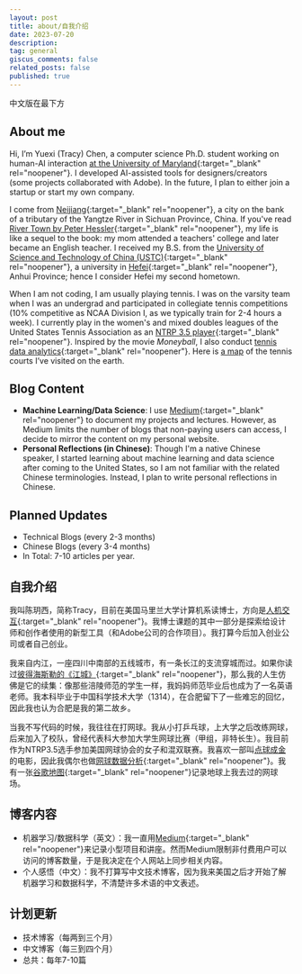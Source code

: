 ```yaml
---
layout: post
title: about/自我介绍
date: 2023-07-20
description: 
tag: general
giscus_comments: false
related_posts: false
published: true
---
```


中文版在最下方

## About me

Hi, I’m Yuexi (Tracy) Chen, a computer science Ph.D. student working on human-AI interaction [at the University of Maryland](https://hcil.umd.edu/){:target="_blank" rel="noopener"}. I developed AI-assisted tools for designers/creators (some projects collaborated with Adobe). In the future, I plan to either join a startup or start my own company.

I come from [Neijiang](https://en.wikipedia.org/wiki/Neijiang){:target="_blank" rel="noopener"}, a city on the bank of a tributary of the Yangtze River in Sichuan Province, China. If you've read [River Town by Peter Hessler](https://en.wikipedia.org/wiki/River_Town:_Two_Years_on_the_Yangtze){:target="_blank" rel="noopener"}, my life is like a sequel to the book: my mom attended a teachers' college and later became an English teacher. I received my B.S. from the [University of Science and Technology of China (USTC)](https://en.wikipedia.org/wiki/University_of_Science_and_Technology_of_China){:target="_blank" rel="noopener"}, a university in [Hefei](https://en.wikipedia.org/wiki/Hefei){:target="_blank" rel="noopener"}, Anhui Province; hence I consider Hefei my second hometown.

When I am not coding, I am usually playing tennis. I was on the varsity team when I was an undergrad and participated in collegiate tennis competitions (10% competitive as NCAA Division I, as we typically train for 2-4 hours a week). I currently play in the women's and mixed doubles leagues of the United States Tennis Association as an [NTRP 3.5 player](https://www.usta.com/content/dam/usta/pdfs/10013_experience_player_ntrp_guidelines.pdf){:target="_blank" rel="noopener"}. Inspired by the movie *Moneyball*, I also conduct [tennis data analytics](https://github.com/TracyYXChen/tennis-data){:target="_blank" rel="noopener"}. Here is [a map](https://www.google.com/maps/d/viewer?mid=1GRiYfEKGLojztDRf_SbnKBUKRliBxOM&hl=en&usp=sharing) of the tennis courts I’ve visited on the earth.

## Blog Content

-   **Machine Learning/Data Science**: I use [Medium](https://medium.com/@tracyyxchen){:target="_blank" rel="noopener"} to document my projects and lectures. However, as Medium limits the number of blogs that non-paying users can access, I decide to mirror the content on my personal website.
-   **Personal Reflections (in Chinese)**: Though I'm a native Chinese speaker, I started learning about machine learning and data science after coming to the United States, so I am not familiar with the related Chinese terminologies. Instead, I plan to write personal reflections in Chinese.

## Planned Updates

-   Technical Blogs (every 2-3 months)
-   Chinese Blogs (every 3-4 months)
-   In Total: 7-10 articles per year.


## 自我介绍
我叫陈玥西，简称Tracy，目前在美国马里兰大学计算机系读博士，方向是[人机交互](https://hcil.umd.edu/){:target="_blank" rel="noopener"}。我博士课题的其中一部分是探索给设计师和创作者使用的新型工具（和Adobe公司的合作项目）。我打算今后加入创业公司或者自己创业。

我来自内江，一座四川中南部的五线城市，有一条长江的支流穿城而过。如果你读过[彼得海斯勒的《江城》](https://m.douban.com/book/subject/7060185/){:target="_blank" rel="noopener"}，那么我的人生仿佛是它的续集：像那些涪陵师范的学生一样，我妈妈师范毕业后也成为了一名英语老师。我本科毕业于中国科学技术大学（1314），在合肥留下了一些难忘的回忆，因此我也认为合肥是我的第二故乡。

当我不写代码的时候，我往往在打网球。我从小打乒乓球，上大学之后改练网球，后来加入了校队，曾经代表科大参加大学生网球比赛（甲组，非特长生）。我目前作为NTRP3.5选手参加美国网球协会的女子和混双联赛。我喜欢一部叫[点球成金](https://movie.douban.com/subject/3023164/)的电影，因此我偶尔也做[网球数据分析](https://github.com/TracyYXChen/tennis-data){:target="_blank" rel="noopener"}。我有一张[谷歌地图](https://www.google.com/maps/d/viewer?mid=1GRiYfEKGLojztDRf_SbnKBUKRliBxOM&hl=en&usp=sharing){:target="_blank" rel="noopener"}记录地球上我去过的网球场。

## 博客内容
- 机器学习/数据科学（英文）：我一直用[Medium](https://medium.com/@tracyyxchen){:target="_blank" rel="noopener"}来记录小型项目和讲座。然而Medium限制非付费用户可以访问的博客数量，于是我决定在个人网站上同步相关内容。
- 个人感悟（中文）：我不打算写中文技术博客，因为我来美国之后才开始了解机器学习和数据科学，不清楚许多术语的中文表述。

## 计划更新
- 技术博客（每两到三个月）
- 中文博客（每三到四个月）
- 总共：每年7-10篇